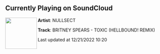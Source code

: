 ## Currently Playing on SoundCloud

[<img align="left" width="100" src="https://i1.sndcdn.com/artworks-fJyOZyX6mey8MhdF-TPnn4w-t500x500.jpg">](https://soundcloud.com/nullsect/britney-spears-toxic-hellbound)

**Artist**: NULLSECT 

**Track**: BRITNEY SPEARS - TOXIC (HELLBOUND! REMIX)

Last updated at 12/21/2022 10:20
